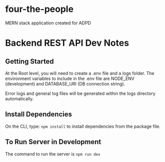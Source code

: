 # four-the-people
MERN stack application created for ADPD  

# Backend REST API Dev Notes

## Getting Started
At the Root level, you will need to create a .env file and a logs folder. The environment variables to include in the .env file are NODE_ENV (development) and
DATABASE_URI (DB connection string).

Error logs and general log files will be generated within the logs directory automatically.

## Install Dependencies

On the CLI, type: ```npm install``` to install dependencies from the package file.

## To Run Server in Development

The command to run the server is ```npm run dev```
